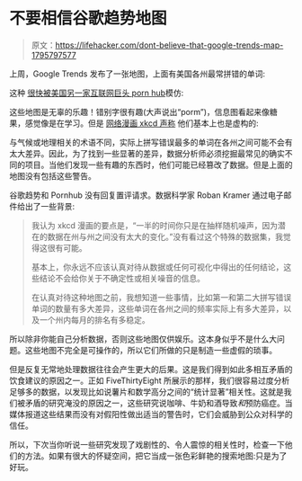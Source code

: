 # 不要相信谷歌趋势地图

> 原文：<https://lifehacker.com/dont-believe-that-google-trends-map-1795797577>

上周，Google Trends 发布了一张地图，上面有美国各州最常拼错的单词:



这种 [很快被美国另一家互联网巨头 porn hub](https://www.pornhub.com/insights/misspelled-porn-searches)模仿:

这些地图是无辜的乐趣！错别字很有趣(大声说出“porm”)，信息图看起来像糖果，感觉像是在学习。但是 [网络漫画 xkcd 声称](https://www.xkcd.com/1845/) 他们基本上也是虚构的:

与气候或地理相关的术语不同，实际上拼写错误最多的单词在各州之间可能不会有太大差异。因此，为了找到一些显著的差异，数据分析师必须挖掘最常见的确实不同的项目。当他们发现一些有趣的东西时，他们可能已经篡改了数据。但是上面的地图没有包括这些警告。

谷歌趋势和 Pornhub 没有回复置评请求。数据科学家 Roban Kramer 通过电子邮件给出了一些背景:

> 我认为 xkcd 漫画的要点是，“一半的时间你只是在抽样随机噪声，因为潜在的数据在州与州之间没有太大的变化。”没有看过这个特殊的数据集，我觉得这很有可能。
> 
> 基本上，你永远不应该认真对待从数据或任何可视化中得出的任何结论，这些结论不会给你关于不确定性或相关噪音的信息。
> 
> 在认真对待这种地图之前，我想知道一些事情，比如第一和第二大拼写错误单词的数量有多大差异，这些单词在各州之间的频率实际上有多大差异，以及一个州内每月的排名有多稳定。

所以除非你能自己分析数据，否则这些地图仅供娱乐。这本身似乎不是什么大问题。这些地图不完全是可操作的，所以它们所做的只是制造一些虚假的琐事。

但是反复无常地处理数据往往会产生更大的后果。这是我们得到如此多相互矛盾的饮食建议的原因之一。正如 FiveThirtyEight 所展示的那样，我们很容易过度分析足够多的数据，以发现比如说薯片和数学高分之间的“统计显著”相关性。这就是我们被矛盾的研究淹没的原因之一，这些研究说咖啡、牛奶和酒导致*和*预防癌症。当媒体报道这些结果而没有对假阳性做出适当的警告时，它们会威胁到公众对科学的信任。

所以，下次当你听说一些研究发现了戏剧性的、令人震惊的相关性时，检查一下他们的方法。如果有很大的怀疑空间，把它当成一张色彩鲜艳的搜索地图:只是为了好玩。